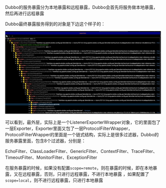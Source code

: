 Dubbo的服务暴露分为本地暴露和远程暴露，Dubbo会首先将服务做本地暴露，然后再进行远程暴露

Dubbo最终暴露服务得到的对象是下边这个样子的：

![](../pictures/Dubbo服务暴露最终得到的对象.png)

可以看到，最外层，实际上是一个ListenerExporterWrapper对象，它的里面包了一层Exporter，Exporter里面又包了一层ProtocolFilterWrapper，ProtocolFilterWrapper的里面是一个链式结构，实际上是很多过滤器，Dubbo的服务暴露里面，包含8个过滤器，分别是：

EchoFilter、ClassLoaderFilter、GenericFilter、ContextFilter、TraceFilter、TimeoutFilter、MonitorFilter、ExceptionFilter    

在服务暴露的时候，如果没有配置`scope=remote`，则在暴露的时候，即在本地暴露，又在远程暴露，否则，只进行远程暴露，不进行本地暴露 ，如果配置了`scope=local`，则不进行远程暴露，只进行本地暴露